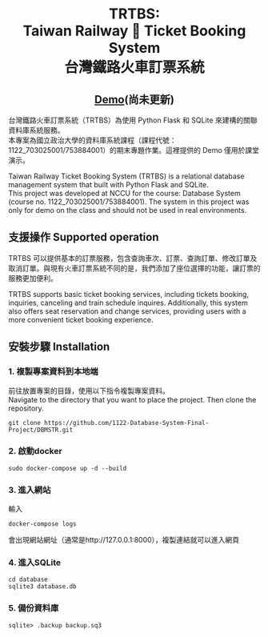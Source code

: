 <h1 align="center">TRTBS:<br>Taiwan Railway 🚃 Ticket Booking System<br>台灣鐵路火車訂票系統</h1>

<h2 align="center"><a href="https://" align="center">Demo</a>(尚未更新)</h2>

台灣鐵路火車訂票系統（TRTBS）為使用 Python Flask 和 SQLite 來建構的關聯資料庫系統服務。<br>本專案為國立政治大學的資料庫系統課程（課程代號：1122_703025001/753884001）的期末專題作業。這裡提供的 Demo 僅用於課堂演示。

Taiwan Railway Ticket Booking System (TRTBS) is a relational database management system that built with Python Flask and SQLite.<br>
This project was developed at NCCU for the course: Database System (course no. 1122_703025001/753884001). The system in this project was only for demo on the class and should not be used in real environments.


## 支援操作 Supported operation

TRTBS 可以提供基本的訂票服務，包含查詢車次、訂票、查詢訂單、修改訂單及取消訂單。與現有火車訂票系統不同的是，我們添加了座位選擇的功能，讓訂票的服務更加便利。

TRTBS supports basic ticket booking services, including tickets booking, inquiries, canceling and train schedule inquires. Additionally, this system also offers seat reservation and change services, providing users with a more convenient ticket booking experience.


## 安裝步驟 Installation

### 1. 複製專案資料到本地端

前往放置專案的目錄，使用以下指令複製專案資料。<br>Navigate to the directory that you want to place the project. Then clone the repository. 

```
git clone https://github.com/1122-Database-System-Final-Project/DBMSTR.git
```

### 2. 啟動docker

```
sudo docker-compose up -d --build
```

### 3. 進入網站
輸入
```
docker-compose logs
```
會出現網站網址（通常是http://127.0.0.1:8000），複製連結就可以進入網頁

### 4. 進入SQLite

```
cd database
sqlite3 database.db
```

### 5. 備份資料庫

```
sqlite> .backup backup.sq3
```